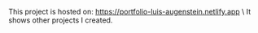 This project is hosted on: https://portfolio-luis-augenstein.netlify.app \\
It shows other projects I created. 
